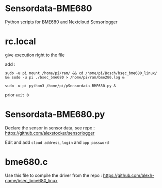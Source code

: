 # Sensordata-BME680
Python scripts for BME680 and Nextcloud Sensorlogger 


# rc.local
give execution right to the file 

add :

```
sudo -u pi mount /home/pi/ram/ && cd /home/pi/Bosch/bsec_bme680_linux/ && sudo -u pi ./bsec_bme680 > /home/pi/ram/bme280.log &

sudo -u pi python3 /home/pi/pSensordata-BME680.py &
```
prior ```exit 0```

# Sensordata-BME680.py
Declare the sensor in sensor data, see repo : https://github.com/alexstocker/sensorlogger

Edit and add ```cloud address```, ```login``` and ```app password``` 

# bme680.c 
Use this file to compile the driver from the repo : https://github.com/alexh-name/bsec_bme680_linux

